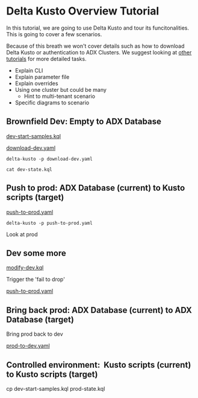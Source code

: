 # Delta Kusto Overview Tutorial

In this tutorial, we are going to use Delta Kusto and tour its funcitonalities.  This is going to cover a few scenarios.

Because of this breath we won't cover details such as how to download Delta Kusto or authentication to ADX Clusters.  We suggest looking at [other tutorials](README.md) for more detailed tasks.

*   Explain CLI
* Explain parameter file
* Explain overrides
* Using one cluster but could be many
    * Hint to multi-tenant scenario
* Specific diagrams to scenario

## Brownfield Dev:  Empty to ADX Database

[dev-start-samples.kql](dev-start-samples.kql)

[download-dev.yaml](download-dev.yaml)

```
delta-kusto -p download-dev.yaml 
```

```
cat dev-state.kql
```

##  Push to prod:  ADX Database (current) to Kusto scripts (target)

[push-to-prod.yaml](push-to-prod.yaml)

```
delta-kusto -p push-to-prod.yaml
```

Look at prod

##  Dev some more

[modify-dev.kql](modify-dev.kql)

Trigger the 'fail to drop'

[push-to-prod.yaml](push-to-prod.yaml)

##  Bring back prod:  ADX Database (current) to ADX Database (target)

Bring prod back to dev

[prod-to-dev.yaml](prod-to-dev.yaml)

## Controlled environment:   Kusto scripts (current) to Kusto scripts (target)

cp dev-start-samples.kql prod-state.kql

